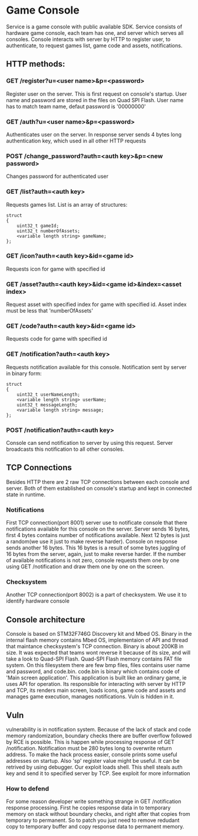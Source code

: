 # Game Console
Service is a game console with public available SDK. Service consists of hardware game console, each team has one, and server which serves all consoles. 
Console interacts with server by HTTP to register user, to authenticate, to request games list, game code and assets, notifications. 

## HTTP methods:

### GET /register?u=\<user name\>&p=\<password\>
Register user on the server. This is first request on console's startup. User name and password are stored in the files on Quad SPI Flash. User name has to match team name, defaut password is '00000000'


### GET /auth?u=\<user name\>&p=\<password\>
Authenticates user on the server. In response server sends 4 bytes long authentication key, which used in all other HTTP requests


### POST /change_password?auth=\<auth key\>&p=\<new password\>
Changes password for authenticated user


### GET /list?auth=\<auth key\>
Requests games list. List is an array of structures:
~~~~
struct 
{
    uint32_t gameId;
    uint32_t numberOfAssets;
    <variable length string> gameName;
};
~~~~

### GET /icon?auth=\<auth key\>&id=\<game id\>
Requests icon for game with specified id

### GET /asset?auth=\<auth key\>&id=\<game id\>&index=\<asset index\>
Request asset with specified index for game with specified id. Asset index must be less that 'numberOfAssets'

### GET /code?auth=\<auth key\>&id=\<game id\>
Requests code for game with specified id

### GET /notification?auth=\<auth key\>
Requests notification available for this console. Notification sent by server in binary form:
~~~~
struct 
{
    uint32_t userNameLength;
    <variable length string> userName;
    uint32_t messageLength;
    <variable length string> message;
};
~~~~

### POST /notification?auth=\<auth key\>
Console can send notification to server by using this request. Server broadcasts this notification to all other consoles.


## TCP Connections
Besides HTTP there are 2 raw TCP connections between each console and server. Both of them established on console's startup and kept in connected state in runtime. 

### Notifications
First TCP connection(port 8001) server use to notificate console that there notifications available for this console on the server. Server sends 16 bytes, first 4 bytes contains number of notifications available. Next 12 bytes is just a random(we use it just to make reverse harder). Console on response sends another 16 bytes. This 16 bytes is a result of some bytes juggling of 16 bytes from the server, again, just to make reverse harder. If the number of available notifications is not zero, console requests them one by one using GET /notification and draw them one by one on the screen.

### Checksystem
Another TCP connection(port 8002) is a part of checksystem. We use it to identify hardware console

## Console architecture
Console is based on STM32F746G Discovery kit and Mbed OS. Binary in the internal flash memory contains Mbed OS, implementaion of API and thread that maintance checksystem's TCP connection. Binary is about 200KB in size. It was expected that teams wont reverse it because of its size, and will take a look to Quad-SPI Flash. Quad-SPI Flash memory contains FAT file system. On this filesystem there are few bmp files, files contains user name and password, and code.bin. code.bin is binary which contains code of 'Main screen application'. This application is built like an ordinary game, ie uses API for operation. Its responsible for interacting with server by HTTP and TCP, its renders main screen, loads icons, game code and assets and manages game execution, manages notifications. Vuln is hidden in it.

## Vuln
vulnerability is in notification system. Because of the lack of stack and code memory randomization, boundary checks there are buffer overflow followed by RCE is possible. This is happen while processing response of GET /notification. Notification must be 280 bytes long to overwrite return address. To make the hack process easier, console prints some useful addresses on startup. Also 'sp' register value might be useful. It can be retrived by using debugger. Our exploit loads shell. This shell steals auth key and send it to specified server by TCP. See exploit for more information

### How to defend
For some reason developer write something strange in GET /notification response processing. First he copies response data in to temporary memory on stack without boundary checks, and right after that copies from temporary to permanent. So to patch you just need to remove redudant copy to temporary buffer and copy response data to permanent memory.
